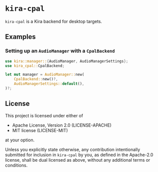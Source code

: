 # `kira-cpal`

`kira-cpal` is a Kira backend for desktop targets.

## Examples

### Setting up an `AudioManager` with a `CpalBackend`

```rust
use kira::manager::{AudioManager, AudioManagerSettings};
use kira_cpal::CpalBackend;

let mut manager = AudioManager::new(
	CpalBackend::new()?,
	AudioManagerSettings::default(),
)?;
```

## License

This project is licensed under either of

- Apache License, Version 2.0 (LICENSE-APACHE)
- MIT license (LICENSE-MIT)

at your option.

Unless you explicitly state otherwise, any contribution intentionally submitted
for inclusion in `kira-cpal` by you, as defined in the Apache-2.0 license, shall
be dual licensed as above, without any additional terms or conditions.
